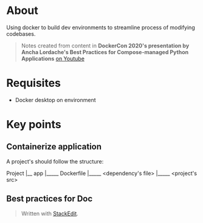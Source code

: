 
# About
Using docker to build dev environments to streamline process of modifying codebases.

> Notes created from content in **DockerCon 2020's presentation by Ancha Lordache's Best Practices for Compose-managed Python Applications** 
> [on Youtube](https://www.youtube.com/watch?v=OkidaZmnADw&feature=youtu.be)

# Requisites 
- Docker desktop on environment

# Key points

## Containerize application

A project's should follow the structure: 

Project
|__ app
|_____ Dockerfile
|_____ <dependency's file>
|_____ <project's src>

## Best practices for Doc

> Written with [StackEdit](https://stackedit.io/).
<!--stackedit_data:
eyJoaXN0b3J5IjpbLTQ4NTIwOTk3M119
-->